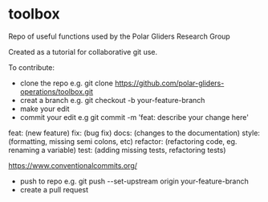 # toolbox
Repo of useful functions used by the Polar Gliders Research Group 

Created as a tutorial for collaborative git use.

To contribute:
- clone the repo e.g.  git clone https://github.com/polar-gliders-operations/toolbox.git
- creat a branch e.g. git checkout -b your-feature-branch
- make your edit
- commit your edit  e.g git commit -m 'feat: describe your change here'

feat: (new feature)
fix: (bug fix)
docs: (changes to the documentation)
style: (formatting, missing semi colons, etc)
refactor: (refactoring code, eg. renaming a variable)
test: (adding missing tests, refactoring tests)

https://www.conventionalcommits.org/

- push to repo e.g. git push --set-upstream origin your-feature-branch
- create a pull request